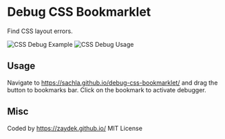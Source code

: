 # Debug CSS Bookmarklet

Find CSS layout errors.

![CSS Debug Example](https://github.com/[sachla]/[debug-css-bookmarklet]/blob/[main]/Screenshot-2.png?raw=true)
![CSS Debug Usage](https://github.com/[sachla]/[debug-css-bookmarklet]/blob/[main]/Screenshot-1.png?raw=true)

## Usage

Navigate to https://sachla.github.io/debug-css-bookmarklet/ and drag the button to bookmarks bar. Click on the bookmark to activate debugger.

## Misc

Coded by https://zaydek.github.io/
MIT License

